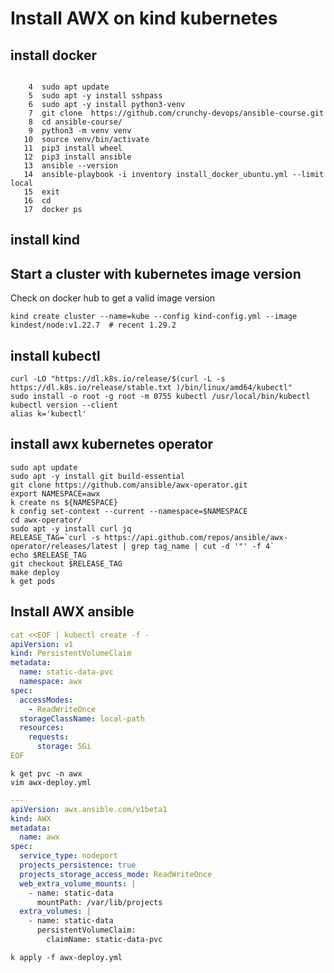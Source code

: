 # Install AWX on kind kubernetes


## install docker
```shell

    4  sudo apt update 
    5  sudo apt -y install sshpass
    6  sudo apt -y install python3-venv
    7  git clone  https://github.com/crunchy-devops/ansible-course.git
    8  cd ansible-course/
    9  python3 -m venv venv
   10  source venv/bin/activate
   11  pip3 install wheel
   12  pip3 install ansible
   13  ansible --version 
   14  ansible-playbook -i inventory install_docker_ubuntu.yml --limit local
   15  exit
   16  cd
   17  docker ps

```
## install kind 




## Start a cluster with kubernetes image version
Check on docker hub to get a valid image version
```shell
kind create cluster --name=kube --config kind-config.yml --image kindest/node:v1.22.7  # recent 1.29.2
```

## install kubectl 
```shell
curl -LO "https://dl.k8s.io/release/$(curl -L -s https://dl.k8s.io/release/stable.txt )/bin/linux/amd64/kubectl"
sudo install -o root -g root -m 0755 kubectl /usr/local/bin/kubectl
kubectl version --client
alias k='kubectl'
```

## install awx kubernetes operator 
```shell
sudo apt update
sudo apt -y install git build-essential
git clone https://github.com/ansible/awx-operator.git
export NAMESPACE=awx
k create ns ${NAMESPACE}
k config set-context --current --namespace=$NAMESPACE
cd awx-operator/
sudo apt -y install curl jq
RELEASE_TAG=`curl -s https://api.github.com/repos/ansible/awx-operator/releases/latest | grep tag_name | cut -d '"' -f 4`
echo $RELEASE_TAG
git checkout $RELEASE_TAG
make deploy
k get pods
```

## Install AWX ansible
```yaml
cat <<EOF | kubectl create -f -
apiVersion: v1
kind: PersistentVolumeClaim
metadata:
  name: static-data-pvc
  namespace: awx
spec:
  accessModes:
    - ReadWriteOnce
  storageClassName: local-path
  resources:
    requests:
      storage: 5Gi
EOF
```
```shell
k get pvc -n awx
vim awx-deploy.yml
```

```yaml
---
apiVersion: awx.ansible.com/v1beta1
kind: AWX
metadata:
  name: awx
spec:
  service_type: nodeport
  projects_persistence: true
  projects_storage_access_mode: ReadWriteOnce
  web_extra_volume_mounts: |
    - name: static-data
      mountPath: /var/lib/projects
  extra_volumes: |
    - name: static-data
      persistentVolumeClaim:
        claimName: static-data-pvc
```

```shell
k apply -f awx-deploy.yml
```